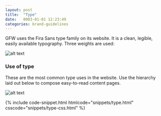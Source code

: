 ```yaml
---
layout: post
title:  "Type"
date:   0003-01-01 12:23:49
categories: brand-guidelines
---
```


GFW uses the Fira Sans type family on its website. It is a clean, legible, easily available typography. Three weights are used:


![alt text][type]

### Use of type
These are the most common type uses in the website. Use the hierarchy laid out below to compose easy-to-read content pages.

![alt text][type-use]

<div id="code-snippet-box1" class="code-snippet-box">
  {% include code-snippet.html htmlcode="snippets/type.html" csscode="snippets/type-css.html" %}
</div>


[type]: /gfw-style-guides/images/posts/type/03-01-type.png "type"
[type-use]: /gfw-style-guides/images/posts/type/03-02-type-use.png "type use"
